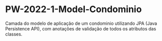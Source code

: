 # PW-2022-1-Model-Condominio
 Camada do modelo de aplicação de um condominio utilizando JPA (Java Persistence API), com anotações de validação de todos os atributos das classes.
